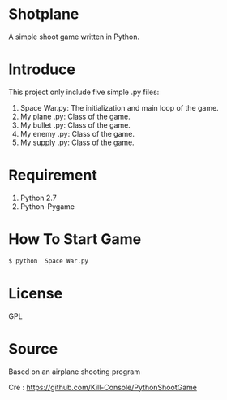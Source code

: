 # Shotplane
A simple shoot game written in Python.

# Introduce
This project only include five simple .py files: 

1. Space War.py: The initialization and main loop of the game.
2. My plane .py: Class of the game.
3. My bullet .py: Class of the game.
4. My enemy .py: Class of the game.
5. My supply .py: Class of the game.

# Requirement

1. Python 2.7
2. Python-Pygame
  
# How To Start Game
  
```bash
$ python  Space War.py
```

# License
GPL


# Source
Based on an airplane shooting program

Cre : https://github.com/Kill-Console/PythonShootGame
